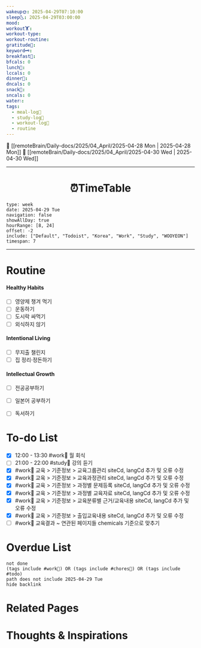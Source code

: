 ```yaml
---
wakeup🌞: 2025-04-29T07:10:00
sleep🌜: 2025-04-29T03:00:00
mood: 
workout🏋️: 
workout-type: 
workout-routine: 
gratitude🙏: 
keyword🗝️: 
breakfast🍳: 
bfcals: 0
lunch🍚: 
lccals: 0
dinner🥗: 
dncals: 0
snack🍬: 
sncals: 0
water💧: 
tags:
  - meal-log📝
  - study-log📓
  - workout-log💪
  - routine
---
```


🔺 [[remoteBrain/Daily-docs/2025/04_April/2025-04-28 Mon | 2025-04-28 Mon]]
🔻 [[remoteBrain/Daily-docs/2025/04_April/2025-04-30 Wed | 2025-04-30 Wed]]
___
<h1> <center>⏰TimeTable </center> </h1>

```gEvent
type: week
date: 2025-04-29 Tue
navigation: false
showAllDay: true
hourRange: [8, 24]
offset: -2
include: ["Default", "Todoist", "Korea", "Work", "Study", "WOOYEON"]
timespan: 7
```

--- 


# Routine 

####  Healthy Habits
- [ ] 영양제 챙겨 먹기
- [ ] 운동하기
- [ ] 도시락 싸먹기 
- [ ] 외식하지 않기 

####  Intentional Living 
- [ ] 무지출 챌린지 
- [ ] 집 정리·정돈하기

#### Intellectual Growth
- [ ] 전공공부하기
- [ ] 일본어 공부하기
- [ ] 독서하기



# To-do List

- [x] 12:00 - 13:30 #work💼 월 회식
- [ ] 21:00 - 22:00 #study📓 강의 듣기
- [x] #work💼 교육 > 기준정보 > 교육그룹관리 siteCd, langCd 추가 및 오류 수정
- [x] #work💼 교육 > 기준정보 > 교육과정관리 siteCd, langCd 추가 및 오류 수정
- [x] #work💼 교육 > 기준정보 > 과정별 문제등록 siteCd, langCd 추가 및 오류 수정
- [x] #work💼 교육 > 기준정보 > 과정별 교육자료 siteCd, langCd 추가 및 오류 수정
- [x] #work💼 교육 > 기준정보 > 교육분류별 근거/교육내용 siteCd, langCd 추가 및 오류 수정
- [x] #work💼 교육 > 기준정보 > 출입교육내용 siteCd, langCd 추가 및 오류 수정
- [ ] #work💼 교육결과 ~ 연관된 페이지들 chemicals 기준으로 맞추기

# Overdue List
```tasks
not done
(tags include #work💼) OR (tags include #chores🧺) OR (tags include #todo)
path does not include 2025-04-29 Tue
hide backlink
```

# Related Pages



# Thoughts & Inspirations

